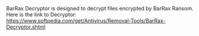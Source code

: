 BarRax Decryptor is designed to decrypt files encrypted by BarRax Ransom.\
Here is the link to Decryptor:\
https://www.softpedia.com/get/Antivirus/Removal-Tools/BarRax-Decryptor.shtml
